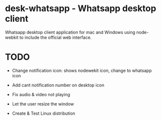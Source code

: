 # desk-whatsapp - Whatsapp desktop client

Whatsapp desktop client application for mac and Windows using node-webkit to include the official web interface.

TODO
====

* Change notification icon: shows nodewekit icon, change to whatsapp icon
* Add cant notification number on desktop icon
* Fix audio & video not playing
* Let the user resize the window 

* Create & Test Linux distribution
